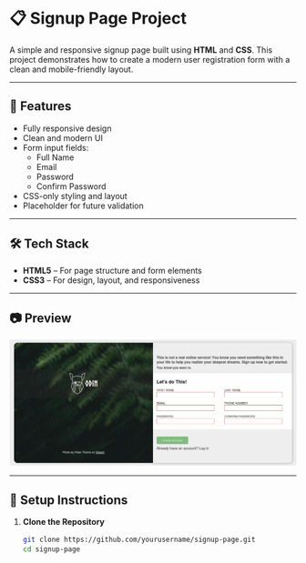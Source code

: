 # 📋 Signup Page Project

A simple and responsive signup page built using **HTML** and **CSS**. This project demonstrates how to create a modern user registration form with a clean and mobile-friendly layout.

---

## 🚀 Features

- Fully responsive design
- Clean and modern UI
- Form input fields:
  - Full Name
  - Email
  - Password
  - Confirm Password
- CSS-only styling and layout
- Placeholder for future validation

---

## 🛠 Tech Stack

- **HTML5** – For page structure and form elements
- **CSS3** – For design, layout, and responsiveness

---

## 📷 Preview

![Signup Page Screenshot](./image/singup-page-screen-short.png)  


---

## 🔧 Setup Instructions

1. **Clone the Repository**
   ```bash
   git clone https://github.com/yourusername/signup-page.git
   cd signup-page
